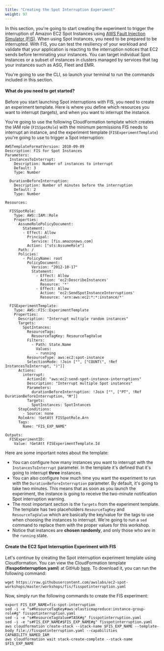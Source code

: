 ```yaml
---
title: "Creating the Spot Interruption Experiment"
weight: 97
---
```


In this section, you're going to start creating the experiment to trigger the interruption of Amazon EC2 Spot Instances using [AWS Fault Injection Simulator (FIS)](https://aws.amazon.com/blogs/compute/implementing-interruption-tolerance-in-amazon-ec2-spot-with-aws-fault-injection-simulator/). When using Spot Instances, you need to be prepared to be interrupted. With FIS, you can test the resiliency of your workload and validate that your application is reacting to the interruption notices that EC2 sends before terminating your instances. You can target individual Spot Instances or a subset of instances in clusters managed by services that tag your instances such as ASG, Fleet and EMR.

You're going to use the CLI, so launch your terminal to run the commands included in this section.

#### What do you need to get started?

Before you start launching Spot interruptions with FIS, you need to create an experiment template. Here is where you define which resources you want to interrupt (targets), and when you want to interrupt the instance. 

You're going to use the following CloudFormation template which creates the IAM role (`FISSpotRole`) with the minimum permissions FIS needs to interrupt an instance, and the experiment template (`FISExperimentTemplate`) you're going to use to trigger a Spot interruption:

```
AWSTemplateFormatVersion: 2010-09-09
Description: FIS for Spot Instances
Parameters:
  InstancesToInterrupt:
    Description: Number of instances to interrupt
    Default: 3
    Type: Number

  DurationBeforeInterruption:
    Description: Number of minutes before the interruption
    Default: 2
    Type: Number

Resources:

  FISSpotRole:
    Type: AWS::IAM::Role
    Properties:
      AssumeRolePolicyDocument:
        Statement:
        - Effect: Allow
          Principal:
            Service: [fis.amazonaws.com]
          Action: ["sts:AssumeRole"]
      Path: /
      Policies:
        - PolicyName: root
          PolicyDocument:
            Version: "2012-10-17"
            Statement:
              - Effect: Allow
                Action: 'ec2:DescribeInstances'
                Resource: '*'
              - Effect: Allow
                Action: 'ec2:SendSpotInstanceInterruptions'
                Resource: 'arn:aws:ec2:*:*:instance/*'

  FISExperimentTemplate:
    Type: AWS::FIS::ExperimentTemplate
    Properties:       
      Description: "Interrupt multiple random instances"
      Targets: 
        SpotIntances:
          ResourceTags: 
            ResourceTagKey: ResourceTagValue
          Filters:
            - Path: State.Name
              Values: 
              - running
          ResourceType: aws:ec2:spot-instance
          SelectionMode: !Join ["", ["COUNT(", !Ref InstancesToInterrupt, ")"]]
      Actions: 
        interrupt:
          ActionId: "aws:ec2:send-spot-instance-interruptions"
          Description: "Interrupt multiple Spot instances"
          Parameters: 
            durationBeforeInterruption: !Join ["", ["PT", !Ref DurationBeforeInterruption, "M"]]
          Targets: 
            SpotInstances: SpotIntances
      StopConditions:
        - Source: none
      RoleArn: !GetAtt FISSpotRole.Arn
      Tags: 
        Name: "FIS_EXP_NAME"

Outputs:
  FISExperimentID:
    Value: !GetAtt FISExperimentTemplate.Id
```

Here are some important notes about the template:

* You can configure how many instances you want to interrupt with the `InstancesToInterrupt` parameter. In the template it's defined that it's going to interrupt **three** instances.
* You can also configure how much time you want the experiment to run with the `DurationBeforeInterruption` parameter. By default, it's going to take two minutes. This means that as soon as you launch the experiment, the instance is going to receive the two-minute notification Spot interruption warning.
* The most important section is the `Targets` from the experiment template. The template has two placeholders `ResourceTagKey` and `ResourceTagValue` which are basically the key/value for the tags to use when choosing the instances to interrupt. We're going to run a `sed` command to replace them with the proper values for this workshop.
* Notice that instances are **chosen randomly**, and only those who are in the `running` state.

#### Create the EC2 Spot Interruption Experiment with FIS

Let's continue by creating the Spot interruption experiment template using Cloudformation. You can view the CloudFormation template (**fisspotinterruption.yaml**) at GitHub [here](https://raw.githubusercontent.com/awslabs/ec2-spot-workshops/master/workshops/fis/fisspotinterruption.yaml). To download it, you can run the following command:

```
wget https://raw.githubusercontent.com/awslabs/ec2-spot-workshops/master/workshops/fis/fisspotinterruption.yaml
```

Now, simply run the following commands to create the FIS experiment:

```
export FIS_EXP_NAME=fis-spot-interruption
sed -i -e "s#ResourceTagKey#aws:elasticmapreduce:instance-group-role#g" fisspotinterruption.yaml
sed -i -e "s#ResourceTagValue#TASK#g" fisspotinterruption.yaml
sed -i -e "s#FIS_EXP_NAME#$FIS_EXP_NAME#g" fisspotinterruption.yaml
aws cloudformation create-stack --stack-name $FIS_EXP_NAME --template-body file://fisspotinterruption.yaml --capabilities CAPABILITY_NAMED_IAM
aws cloudformation wait stack-create-complete --stack-name $FIS_EXP_NAME
```